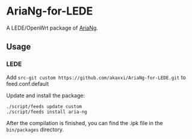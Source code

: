 # AriaNg-for-LEDE

A LEDE/OpenWrt package of [AriaNg](https://github.com/mayswind/AriaNg).

## Usage

### LEDE

Add `src-git custom https://github.com/akaxxi/AriaNg-for-LEDE.git` to feed.conf.default

Update and install the package:

```
./script/feeds update custom
./script/feeds install aria-ng
```

After the compilation is finished, you can find the .ipk file in the `bin/packages` directory. 